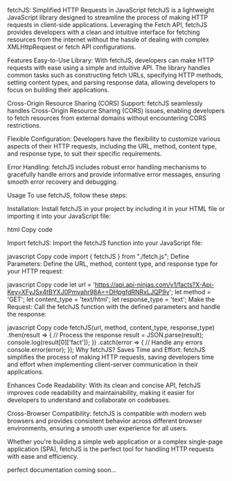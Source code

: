 fetchJS: Simplified HTTP Requests in JavaScript
fetchJS is a lightweight JavaScript library designed to streamline the process of making HTTP requests in client-side applications. Leveraging the Fetch API, fetchJS provides developers with a clean and intuitive interface for fetching resources from the internet without the hassle of dealing with complex XMLHttpRequest or fetch API configurations.

Features
Easy-to-Use Library: With fetchJS, developers can make HTTP requests with ease using a simple and intuitive API. The library handles common tasks such as constructing fetch URLs, specifying HTTP methods, setting content types, and parsing response data, allowing developers to focus on building their applications.

Cross-Origin Resource Sharing (CORS) Support: fetchJS seamlessly handles Cross-Origin Resource Sharing (CORS) issues, enabling developers to fetch resources from external domains without encountering CORS restrictions.

Flexible Configuration: Developers have the flexibility to customize various aspects of their HTTP requests, including the URL, method, content type, and response type, to suit their specific requirements.

Error Handling: fetchJS includes robust error handling mechanisms to gracefully handle errors and provide informative error messages, ensuring smooth error recovery and debugging.

Usage
To use fetchJS, follow these steps:

Installation: Install fetchJS in your project by including it in your HTML file or importing it into your JavaScript file:

html
Copy code
<script src="fetch.js"></script>
Import fetchJS: Import the fetchJS function into your JavaScript file:

javascript
Copy code
import { fetchJS } from "./fetch.js";
Define Parameters: Define the URL, method, content type, and response type for your HTTP request:

javascript
Copy code
let url = 'https://api.api-ninjas.com/v1/facts?X-Api-Key=XFyJSx4tBYXJ0Pmvahr98A==DHpgfdRNRxLJQP9v';
let method = 'GET';
let content_type = 'text/html';
let response_type = 'text';
Make the Request: Call the fetchJS function with the defined parameters and handle the response:

javascript
Copy code
fetchJS(url, method, content_type, response_type)
  .then(result => {
    // Process the response
    result = JSON.parse(result);
    console.log(result[0]['fact']);
  })
  .catch(error => {
    // Handle any errors
    console.error(error);
  });
Why fetchJS?
Saves Time and Effort: fetchJS simplifies the process of making HTTP requests, saving developers time and effort when implementing client-server communication in their applications.

Enhances Code Readability: With its clean and concise API, fetchJS improves code readability and maintainability, making it easier for developers to understand and collaborate on codebases.

Cross-Browser Compatibility: fetchJS is compatible with modern web browsers and provides consistent behavior across different browser environments, ensuring a smooth user experience for all users.

Whether you're building a simple web application or a complex single-page application (SPA), fetchJS is the perfect tool for handling HTTP requests with ease and efficiency.

perfect documentation coming soon...

